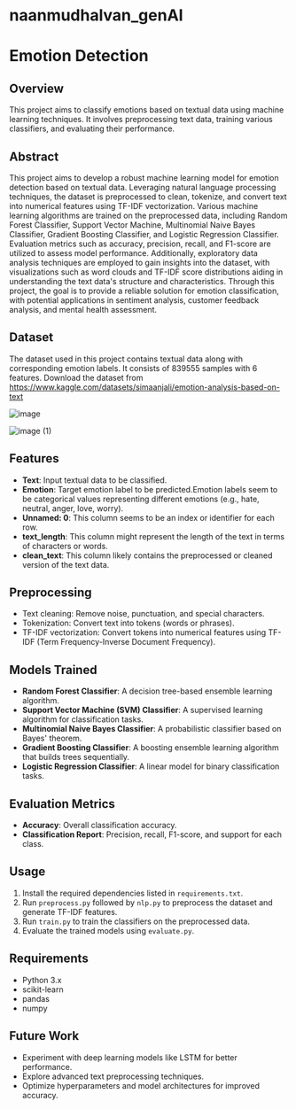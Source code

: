 # naanmudhalvan_genAI
# Emotion Detection 

## Overview
This project aims to classify emotions based on textual data using machine learning techniques. It involves preprocessing text data, training various classifiers, and evaluating their performance.

## Abstract
This project aims to develop a robust machine learning model for emotion detection based on textual data. Leveraging natural language processing techniques, the dataset is preprocessed to clean, tokenize, and convert text into numerical features using TF-IDF vectorization. Various machine learning algorithms are trained on the preprocessed data, including Random Forest Classifier, Support Vector Machine, Multinomial Naive Bayes Classifier, Gradient Boosting Classifier, and Logistic Regression Classifier. Evaluation metrics such as accuracy, precision, recall, and F1-score are utilized to assess model performance. Additionally, exploratory data analysis techniques are employed to gain insights into the dataset, with visualizations such as word clouds and TF-IDF score distributions aiding in understanding the text data's structure and characteristics. Through this project, the goal is to provide a reliable solution for emotion classification, with potential applications in sentiment analysis, customer feedback analysis, and mental health assessment.

## Dataset
The dataset used in this project contains textual data along with corresponding emotion labels. It consists of 839555 samples with 6 features. Download the dataset from https://www.kaggle.com/datasets/simaanjali/emotion-analysis-based-on-text 

![image](https://github.com/madulika-prabu/naanmudhalvan_genAI/assets/131234604/957a5396-5e89-4ff8-a703-22a77bc5c92c)

![image (1)](https://github.com/madulika-prabu/TNSDC-Generative-AI/assets/131234604/74bb6a3a-bff4-4ed7-a7c8-9b5945a09e69)




## Features
- **Text**: Input textual data to be classified.
- **Emotion**: Target emotion label to be predicted.Emotion labels seem to be categorical values representing different emotions (e.g., hate, neutral, anger, love, worry).
- **Unnamed: 0**: This column seems to be an index or identifier for each row.
- **text_length**: This column might represent the length of the text in terms of characters or words.
- **clean_text**: This column likely contains the preprocessed or cleaned version of the text data.

## Preprocessing
- Text cleaning: Remove noise, punctuation, and special characters.
- Tokenization: Convert text into tokens (words or phrases).
- TF-IDF vectorization: Convert tokens into numerical features using TF-IDF (Term Frequency-Inverse Document Frequency).

## Models Trained
- **Random Forest Classifier**: A decision tree-based ensemble learning algorithm.
- **Support Vector Machine (SVM) Classifier**: A supervised learning algorithm for classification tasks.
- **Multinomial Naive Bayes Classifier**: A probabilistic classifier based on Bayes' theorem.
- **Gradient Boosting Classifier**: A boosting ensemble learning algorithm that builds trees sequentially.
- **Logistic Regression Classifier**: A linear model for binary classification tasks.

## Evaluation Metrics
- **Accuracy**: Overall classification accuracy.
- **Classification Report**: Precision, recall, F1-score, and support for each class.

## Usage
1. Install the required dependencies listed in `requirements.txt`.
2. Run `preprocess.py` followed by `nlp.py` to preprocess the dataset and generate TF-IDF features.
3. Run `train.py` to train the classifiers on the preprocessed data.
4. Evaluate the trained models using `evaluate.py`.

## Requirements
- Python 3.x
- scikit-learn
- pandas
- numpy

## Future Work
- Experiment with deep learning models like LSTM for better performance.
- Explore advanced text preprocessing techniques.
- Optimize hyperparameters and model architectures for improved accuracy.
